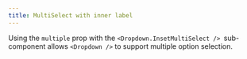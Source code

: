 ```yaml
---
title: MultiSelect with inner label
---
```


Using the `multiple` prop with the `<Dropdown.InsetMultiSelect /> `sub-component allows `<Dropdown />` to support multiple option selection.
